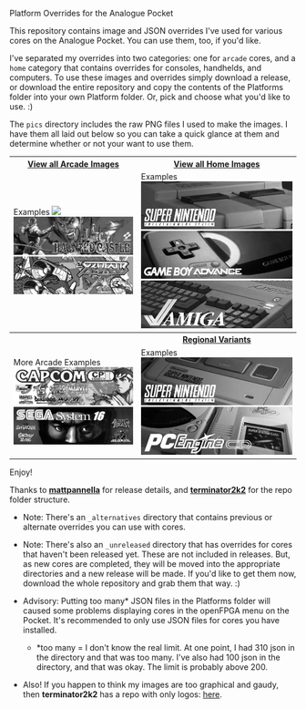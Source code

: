  Platform Overrides for the Analogue Pocket

This repository contains image and JSON overrides I've used for various cores on the Analogue Pocket. You can use them, too, if you'd like. 

I've separated my overrides into two categories: one for `arcade` cores, and a `home` category that contains overrides for consoles, handhelds, and computers. To use these images and overrides simply download a release, or download the entire repository and copy the contents of the Platforms folder into your own Platform folder. Or, pick and choose what you'd like to use. :)

The `pics` directory includes the raw PNG files I used to make the images.  I have them all laid out below so you can take a quick glance at them and determine whether or not your want to use them.

<table>
<tr>
 <th><a href="image_overview_arcade.md">View all Arcade Images</a></th>
 <th><a href="image_overview_home.md">View all Home Images</a></th>
</tr>
<tr>
 <td>
   Examples
   <img src="pics/arcade/garrega.png" />
   <img src="pics/arcade/jtcastle.png" />
   <img src="pics/arcade/xevious.png" />
 </td>
 <td>
   Examples
   <img src="pics/home/snes.png" />
   <img src="pics/home/gba.png" />
   <img src="pics/home/amiga.png" />
 </td>
</tr>
<tr>
 <th></th>
 <th><a href="image_regional_variants.md">Regional Variants</a></th>
</tr>
<tr>
 <td>
   More Arcade Examples
   <img src="pics/arcade/jtcps2.png" />
   <img src="pics/arcade/jts16_c.png" />
 </td>
 <td>
   Examples
   <img src="pics/home-pal/snes.png" />
   <img src="pics/home-jp/pcecd.png" />
 </td>
</tr>
</table>

Enjoy!

Thanks to **<a href="https://github.com/mattpannella">mattpannella</a>** for release details, and **<a href="https://github.com/terminator2k2">terminator2k2</a>** for the repo folder structure.

- Note: There's an `_alternatives` directory that contains previous or alternate overrides you can use with cores.

- Note: There's also an `_unreleased` directory that has overrides for cores that haven't been released yet. These are not included in releases. But, as new cores are completed, they will be moved into the appropriate directories and a new release will be made. If you'd like to get them now, download the whole repository and grab them that way. :)

- Advisory: Putting too many* JSON files in the Platforms folder will caused some problems displaying cores in the openFPGA menu on the Pocket. It's recommended to only use JSON files for cores you have installed.


  - *too many = I don't know the real limit. At one point, I had 310 json in the directory and that was too many. I've also had 100 json in the directory, and that was okay. The limit is probably above 200.

- Also! If you happen to think my images are too graphical and gaudy, then **terminator2k2** has a repo with only logos: <a href="https://github.com/terminator2k2/Analogue-Pocket-Core-Art">here</a>.
